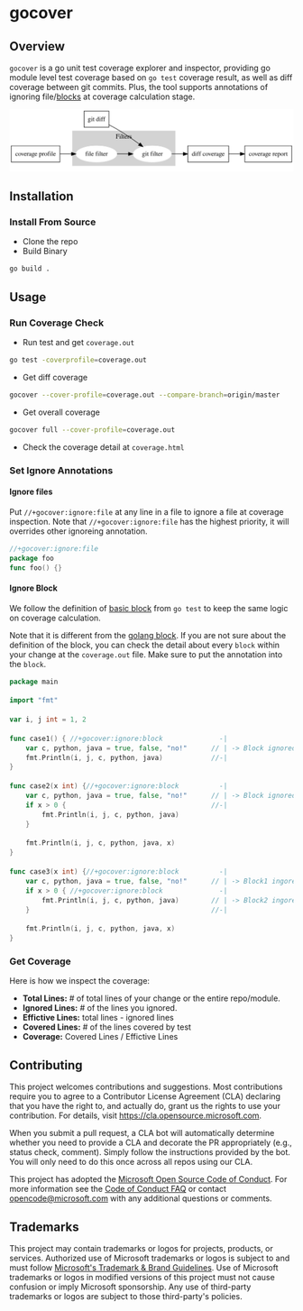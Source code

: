 # gocover

## Overview

`gocover` is a go unit test coverage explorer and inspector, providing go module level test coverage based on `go test` coverage result, as well as diff coverage between git commits. Plus, the tool supports annotations of ignoring file/[blocks](https://go.dev/blog/cover) at coverage calculation stage.

![project overview](./docs/images/overview.svg)

## Installation

### Install From Source

- Clone the repo
- Build Binary
```bash
go build .
```

## Usage

### Run Coverage Check

- Run test and get `coverage.out`
```bash
go test -coverprofile=coverage.out
```
- Get diff coverage
```bash
gocover --cover-profile=coverage.out --compare-branch=origin/master 
```
- Get overall coverage
```bash
gocover full --cover-profile=coverage.out
```
- Check the coverage detail at `coverage.html`

### Set Ignore Annotations

#### Ignore files

Put `//+gocover:ignore:file` at any line in a file to ignore a file at coverage inspection. Note that `//+gocover:ignore:file` has the highest priority, it will overrides other ignoreing annotation.

```go
//+gocover:ignore:file
package foo
func foo() {}
```

#### Ignore Block

We follow the definition of [basic block](https://go.dev/blog/cover) from `go test` to keep the same logic on coverage calculation.

Note that it is different from the [golang block](https://go.dev/ref/spec#Blocks). If you are not sure about the definition of the block, you can check the detail about every `block` within your change at the `coverage.out` file. Make sure to put the annotation into the `block`.

```go
package main

import "fmt"

var i, j int = 1, 2

func case1() { //+gocover:ignore:block              -|
	var c, python, java = true, false, "no!"      // | -> Block ignored
	fmt.Println(i, j, c, python, java)            //-|
}

func case2(x int) {//+gocover:ignore:block          -|
	var c, python, java = true, false, "no!"      // | -> Block ignored
	if x > 0 {                                    //-|
		fmt.Println(i, j, c, python, java)
	}

	fmt.Println(i, j, c, python, java, x)
}

func case3(x int) {//+gocover:ignore:block          -|
	var c, python, java = true, false, "no!"      // | -> Block1 ingored
	if x > 0 { //+gocover:ignore:block              -|
		fmt.Println(i, j, c, python, java)        // | -> Block2 ingored
	}                                             //-|

	fmt.Println(i, j, c, python, java, x)
}
```

### Get Coverage

Here is how we inspect the coverage:

- **Total Lines:** # of total lines of your change or the entire repo/module.
- **Ignored Lines:** # of the lines you ignored.
- **Effictive Lines:** total lines - ignored lines
- **Covered Lines:** # of the lines covered by test
- **Coverage:** Covered Lines / Effictive Lines

## Contributing

This project welcomes contributions and suggestions.  Most contributions require you to agree to a
Contributor License Agreement (CLA) declaring that you have the right to, and actually do, grant us
the rights to use your contribution. For details, visit https://cla.opensource.microsoft.com.

When you submit a pull request, a CLA bot will automatically determine whether you need to provide
a CLA and decorate the PR appropriately (e.g., status check, comment). Simply follow the instructions
provided by the bot. You will only need to do this once across all repos using our CLA.

This project has adopted the [Microsoft Open Source Code of Conduct](https://opensource.microsoft.com/codeofconduct/).
For more information see the [Code of Conduct FAQ](https://opensource.microsoft.com/codeofconduct/faq/) or
contact [opencode@microsoft.com](mailto:opencode@microsoft.com) with any additional questions or comments.

## Trademarks

This project may contain trademarks or logos for projects, products, or services. Authorized use of Microsoft 
trademarks or logos is subject to and must follow 
[Microsoft's Trademark & Brand Guidelines](https://www.microsoft.com/en-us/legal/intellectualproperty/trademarks/usage/general).
Use of Microsoft trademarks or logos in modified versions of this project must not cause confusion or imply Microsoft sponsorship.
Any use of third-party trademarks or logos are subject to those third-party's policies.
